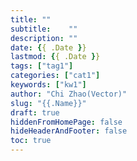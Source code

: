 ```yaml
---
title: ""
subtitle:    ""
description: ""
date: {{ .Date }}
lastmod: {{ .Date }}
tags: ["tag1"]
categories: ["cat1"]
keywords: ["kw1"]
author: "Chi Zhao(Vector)"
slug: "{{.Name}}"
draft: true
hiddenFromHomePage: false
hideHeaderAndFooter: false
toc: true
---
```



<!--more-->
